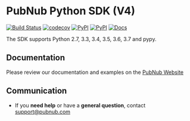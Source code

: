# PubNub Python SDK (V4)
[![Build Status](https://travis-ci.org/pubnub/python.svg?branch=master)](https://travis-ci.org/pubnub/python)
[![codecov](https://codecov.io/gh/pubnub/python/branch/master/graph/badge.svg)](https://codecov.io/gh/pubnub/python)
[![PyPI](https://img.shields.io/pypi/v/pubnub.svg)](https://pypi.python.org/pypi/pubnub/)
[![PyPI](https://img.shields.io/pypi/pyversions/pubnub.svg)](https://pypi.python.org/pypi/pubnub/)
[![Docs](https://img.shields.io/badge/docs-online-blue.svg)](https://www.pubnub.com/docs/python/pubnub-python-sdk-v4)

The SDK supports Python 2.7, 3.3, 3.4, 3.5, 3.6, 3.7 and pypy.

## Documentation

Please review our documentation and examples on the [PubNub Website](https://www.pubnub.com/docs/python/pubnub-python-sdk-v4)

## Communication

- If you **need help** or have a **general question**, contact <support@pubnub.com>
